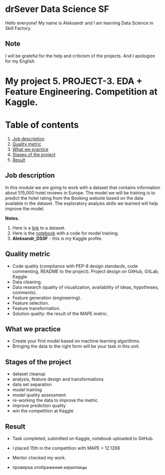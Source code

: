# drSever Data Science SF
Hello everyone! My name is Aleksandr and I am learning Data Science in Skill Factory.
## Note
I will be grateful for the help and criticism of the projects. And I apologize for my English.

# My project 5. PROJECT-3. EDA + Feature Engineering. Competition at Kaggle.
# Table of contents
1. [Job description](https://github.com/drSever/drSever_data_science/tree/main/my_project_5#Job-description)
2. [Quality metric](https://github.com/drSever/drSever_data_science/tree/main/my_project_5#Quality-metric)
3. [What we practice](https://github.com/drSever/drSever_data_science/tree/main/my_project_5#What-we-practice)
4. [Stages of the project](https://github.com/drSever/drSever_data_science/tree/main/my_project_5#Stages-of-the-project)
5. [Result](https://github.com/drSever/drSever_data_science/tree/main/my_project_5#Result)

## Job description

In this module we are going to work with a dataset that contains information about 515,000 hotel reviews in Europe. The model we will be training is to predict the hotel rating from the Booking website based on the data available in the dataset. The exploratory analysis skills we learned will help improve the model.   

**Notes.**   
1. Here is a [link](https://drive.google.com/file/d/1Qj0iYEbD64eVAaaBylJeIi3qvMzxf2C_/view?usp=sharing) to a dataset.
2. Here is the [notebook](https://lms.skillfactory.ru/assets/courseware/v1/0a04828af83e98c62bf8782d920350d6/asset-v1:SkillFactory+DST-3.0+28FEB2021+type@asset+block/EDA_Project_3_model.ipynb) with a code for model training.
3. **Aleksandr_DSSF** - this is my Kaggle profile.

## Quality metric

- Code quality (compliance with PEP-8 design standards, code commenting, README to the project). Project design on GitHub, GitLab, Kaggle.
- Data cleaning.
- Data research (quality of visualization, availability of ideas, hypotheses, comments).
- Feature generation (engineering).
- Feature selection.
- Feature transformation.
- Solution quality: the result of the MAPE metric.

## What we practice

- Create your first model based on machine learning algorithms.
- Bringing the data to the right form will be your task in this unit.

## Stages of the project

- dataset cleanup
- analysis, feature design and transformations
- data set separation
- model training
- model quality assessment
- re-working the data to improve the metric
- improve prediction quality
- win the competition at Kaggle

## Result

- Task completed, submitted on Kaggle, notebook uploaded to GitHub.
- I placed 15th in the competition with MAPE = 12.1268
- Mentor checked my work.
    
- проверка отображения кириллицы


